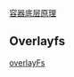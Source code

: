 [容器底层原理](https://zhuanlan.zhihu.com/p/102171749)

## Overlayfs

[overlayFs](https://dev.to/napicella/how-are-docker-images-built-a-look-into-the-linux-overlay-file-systems-and-the-oci-specification-175n)